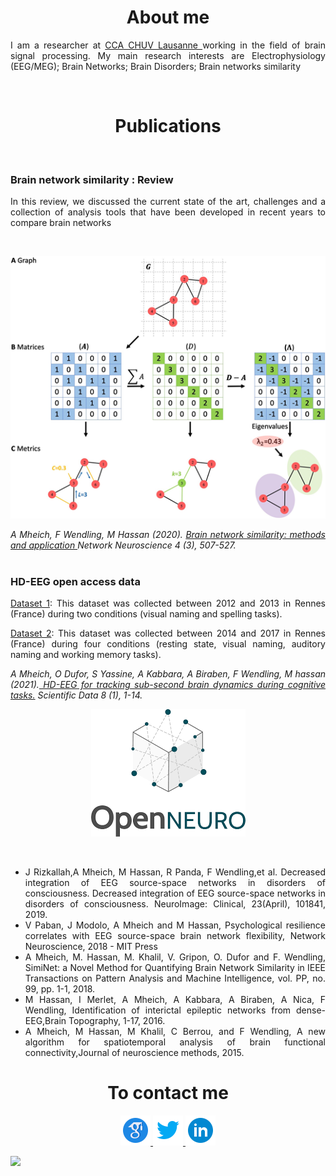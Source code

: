  <div class="column">

<h1  align="center">About me</h1>

<div  align="justify">
 <p> I am a researcher at <a href="https://www.chuv.ch/fr/fiches-psy/centre-cantonal-autisme"> CCA CHUV Lausanne </a> working in the field of brain signal processing. My main research interests are Electrophysiology (EEG/MEG); Brain Networks; Brain Disorders; Brain networks similarity </p>
  </div>
<br>
 
 
  <h1  align="center">Publications</h1> <br>
 <div align="justify">
   <h3> Brain network similarity : Review </h3>
  <p>
   In this review, we  discussed the current state of the art, challenges and a collection of analysis tools that have been developed in recent years to compare brain networks
   </p> <br>
  <p align="center">
  <img src=" Graphs.png" />
  </p>
  <i> A Mheich, F Wendling, M Hassan (2020).</i> <i> <a href="https://direct.mit.edu/netn/article/4/3/507/95827/Brain-network-similarity-methods-and-applications"> Brain network similarity: methods and application </a> Network Neuroscience 4 (3), 507-527.</i>
  
  </div>
 <br>
 <div align="justify">
  <h3> HD-EEG open access data </h3>
  <p><a href="https://openneuro.org/datasets/ds003420/versions/1.0.2"> Dataset 1</a>: This dataset was collected between 2012 and 2013 in Rennes (France) during two conditions (visual naming and spelling tasks).  </p>
  <p><a href="https://openneuro.org/datasets/ds003421/versions/1.0.2"> Dataset 2</a>: This dataset was collected between 2014 and 2017 in Rennes (France) during four conditions (resting state, visual naming, auditory naming and working memory tasks).
  </p>
   
  <i> A Mheich, O Dufor, S Yassine, A Kabbara, A Biraben, F Wendling, M hassan (2021).<a href="https://www.nature.com/articles/s41597-021-00821-1"> HD-EEG for tracking sub-second brain dynamics during cognitive tasks.</a> Scientific Data 8 (1), 1-14.
</i>
  <p align="center">
  <img src=" OpenNeuro.png" />
  </p>
   </div>
 
 <br>
  <div  align="justify">

  <ul>

   <li> J Rizkallah,A Mheich, M Hassan, R Panda, F Wendling,et al. Decreased integration of EEG source-space networks in disorders of consciousness. Decreased integration of EEG source-space networks in disorders of consciousness. NeuroImage: Clinical, 23(April), 101841, 2019.
    </li>
   
<li> V Paban, J Modolo, A Mheich and M Hassan, Psychological resilience correlates with EEG source-space brain network flexibility, Network Neuroscience, 2018 - MIT Press 
   </li>
<li> A Mheich, M. Hassan, M. Khalil, V. Gripon, O. Dufor and F. Wendling, SimiNet: a Novel Method for Quantifying Brain Network Similarity in IEEE Transactions on Pattern Analysis and Machine Intelligence, vol. PP, no. 99, pp. 1-1, 2018.
    </li>
   <li>
M Hassan, I Merlet, A Mheich, A Kabbara, A Biraben, A Nica, F Wendling, Identification of interictal epileptic networks from dense-EEG,Brain Topography, 1-17, 2016.
    </li>
   <li>
A Mheich, M Hassan, M Khalil, C Berrou, and F Wendling, A new algorithm for spatiotemporal analysis of brain functional connectivity,Journal of neuroscience methods, 2015.
    </li>
  </ul>
</div>
<h1  align="center">To contact me</h1>
 
  <div  align="center">
   <figure>
    <a href="https://scholar.google.fr/citations?user=Hdv9uGoAAAAJ&hl=fr&oi=ao">
  <img src="icons8-google-scholar-48.png" alt="scholar google" />
    </a>
     <a href="https://twitter.com/AhmadMheish">
  <img src=" icons8-twitter-48.png" alt="twitter" />
    </a>
     <a href="https://www.linkedin.com/in/ahmad-mheich-76583062/">
  <img src=" icons8-linkedin-circled-48.png" alt="LinkedIn" />
    </a>
</figure>

  </div>
  </div>
<div>
 <img src="https://hits.seeyoufarm.com/api/count/incr/badge.svg?url=https%3A%2F%2Fgithub.com%2Famheich%2Famheich.github.io&count_bg=%2379C83D&title_bg=%23555555&icon=&icon_color=%23E7E7E7&title=visitor&edge_flat=false"/>
 </div>
